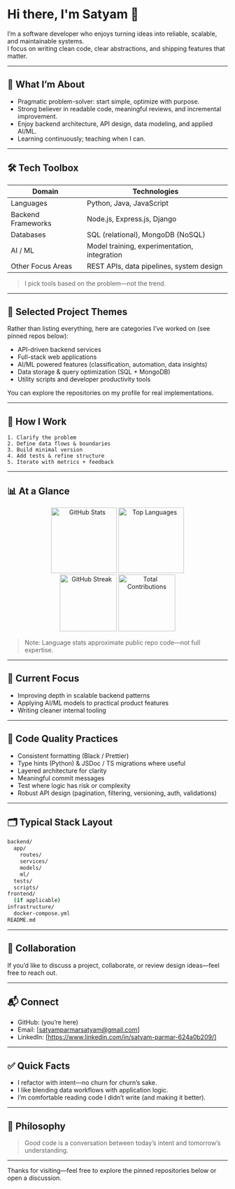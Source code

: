 # Hi there, I'm Satyam 👋

I’m a software developer who enjoys turning ideas into reliable, scalable, and maintainable systems.  
I focus on writing clean code, clear abstractions, and shipping features that matter.

---

## 🧭 What I’m About
- Pragmatic problem-solver: start simple, optimize with purpose.
- Strong believer in readable code, meaningful reviews, and incremental improvement.
- Enjoy backend architecture, API design, data modeling, and applied AI/ML.
- Learning continuously; teaching when I can.

---

## 🛠️ Tech Toolbox

| Domain            | Technologies |
|-------------------|--------------|
| Languages         | Python, Java, JavaScript |
| Backend Frameworks| Node.js, Express.js, Django |
| Databases         | SQL (relational), MongoDB (NoSQL) |
| AI / ML           | Model training, experimentation, integration |
| Other Focus Areas | REST APIs, data pipelines, system design |

> I pick tools based on the problem—not the trend.

---

## 📌 Selected Project Themes
Rather than listing everything, here are categories I’ve worked on (see pinned repos below):
- API-driven backend services
- Full-stack web applications
- AI/ML powered features (classification, automation, data insights)
- Data storage & query optimization (SQL + MongoDB)
- Utility scripts and developer productivity tools

You can explore the repositories on my profile for real implementations.

---

## 🧪 How I Work
```text
1. Clarify the problem
2. Define data flows & boundaries
3. Build minimal version
4. Add tests & refine structure
5. Iterate with metrics + feedback
```

---

## 📊 At a Glance

<div align="center">

  <img height="150" alt="GitHub Stats" src="https://github-readme-stats.vercel.app/api?username=satyamparmar-0&show_icons=true&theme=default&hide_border=true&rank_icon=github" />
  <img height="150" alt="Top Languages" src="https://github-readme-stats.vercel.app/api/top-langs/?username=satyamparmar-0&layout=compact&hide_border=true&langs_count=8" />

</div>

<div align="center">

  <img src="https://github-readme-streak-stats.herokuapp.com/?user=satyamparmar-0&hide_border=true" alt="GitHub Streak" height="130"/>
  <img src="https://github-contributor-stats.vercel.app/api?username=satyamparmar-0&combine_all_years=true&hide_border=true" alt="Total Contributions" height="130"/>
  
</div>

> Note: Language stats approximate public repo code—not full expertise.

---

## 🧠 Current Focus
- Improving depth in scalable backend patterns
- Applying AI/ML models to practical product features
- Writing cleaner internal tooling

---

## 📂 Code Quality Practices
- Consistent formatting (Black / Prettier)
- Type hints (Python) & JSDoc / TS migrations where useful
- Layered architecture for clarity
- Meaningful commit messages
- Test where logic has risk or complexity
- Robust API design (pagination, filtering, versioning, auth, validations)

---

## 🗂️ Typical Stack Layout
```bash
backend/
  app/
    routes/
    services/
    models/
    ml/
  tests/
  scripts/
frontend/
  (if applicable)
infrastructure/
  docker-compose.yml
README.md
```

---

## 🤝 Collaboration
If you’d like to discuss a project, collaborate, or review design ideas—feel free to reach out.

---

## 📬 Connect
- GitHub: (you’re here)
- Email: [satyamparmarsatyam@gmail.com]
- LinkedIn: [https://www.linkedin.com/in/satyam-parmar-624a0b209/]

---

## ✅ Quick Facts
- I refactor with intent—no churn for churn’s sake.
- I like blending data workflows with application logic.
- I’m comfortable reading code I didn’t write (and making it better).

---

## 🧾 Philosophy
> Good code is a conversation between today’s intent and tomorrow’s understanding.

---

Thanks for visiting—feel free to explore the pinned repositories below or open a discussion.

<!--
Suggestions:
- Replace placeholders (email / LinkedIn).
- Optionally add a "Highlighted Projects" section with short bullet links.
- Keep it lean; remove sections you don’t need.
-->
